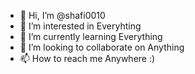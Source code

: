 - 👋 Hi, I’m @shafi0010
- 👀 I’m interested in Everyhting
- 🌱 I’m currently learning Everything
- 💞️ I’m looking to collaborate on Anything
- 📫 How to reach me Anywhere :)

<!---
shafi0010/shafi0010 is a ✨ special ✨ repository because its `README.md` (this file) appears on your GitHub profile.
You can click the Preview link to take a look at your changes.
--->
